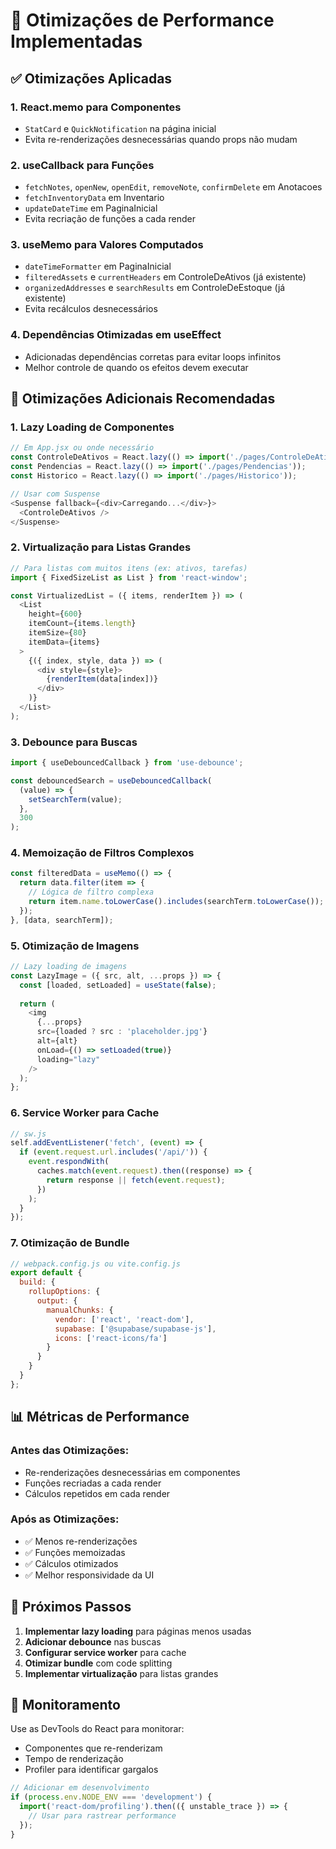 # 🚀 Otimizações de Performance Implementadas

## ✅ Otimizações Aplicadas

### 1. **React.memo para Componentes**
- `StatCard` e `QuickNotification` na página inicial
- Evita re-renderizações desnecessárias quando props não mudam

### 2. **useCallback para Funções**
- `fetchNotes`, `openNew`, `openEdit`, `removeNote`, `confirmDelete` em Anotacoes
- `fetchInventoryData` em Inventario
- `updateDateTime` em PaginaInicial
- Evita recriação de funções a cada render

### 3. **useMemo para Valores Computados**
- `dateTimeFormatter` em PaginaInicial
- `filteredAssets` e `currentHeaders` em ControleDeAtivos (já existente)
- `organizedAddresses` e `searchResults` em ControleDeEstoque (já existente)
- Evita recálculos desnecessários

### 4. **Dependências Otimizadas em useEffect**
- Adicionadas dependências corretas para evitar loops infinitos
- Melhor controle de quando os efeitos devem executar

## 🔧 Otimizações Adicionais Recomendadas

### 1. **Lazy Loading de Componentes**
```javascript
// Em App.jsx ou onde necessário
const ControleDeAtivos = React.lazy(() => import('./pages/ControleDeAtivos'));
const Pendencias = React.lazy(() => import('./pages/Pendencias'));
const Historico = React.lazy(() => import('./pages/Historico'));

// Usar com Suspense
<Suspense fallback={<div>Carregando...</div>}>
  <ControleDeAtivos />
</Suspense>
```

### 2. **Virtualização para Listas Grandes**
```javascript
// Para listas com muitos itens (ex: ativos, tarefas)
import { FixedSizeList as List } from 'react-window';

const VirtualizedList = ({ items, renderItem }) => (
  <List
    height={600}
    itemCount={items.length}
    itemSize={80}
    itemData={items}
  >
    {({ index, style, data }) => (
      <div style={style}>
        {renderItem(data[index])}
      </div>
    )}
  </List>
);
```

### 3. **Debounce para Buscas**
```javascript
import { useDebouncedCallback } from 'use-debounce';

const debouncedSearch = useDebouncedCallback(
  (value) => {
    setSearchTerm(value);
  },
  300
);
```

### 4. **Memoização de Filtros Complexos**
```javascript
const filteredData = useMemo(() => {
  return data.filter(item => {
    // Lógica de filtro complexa
    return item.name.toLowerCase().includes(searchTerm.toLowerCase());
  });
}, [data, searchTerm]);
```

### 5. **Otimização de Imagens**
```javascript
// Lazy loading de imagens
const LazyImage = ({ src, alt, ...props }) => {
  const [loaded, setLoaded] = useState(false);
  
  return (
    <img
      {...props}
      src={loaded ? src : 'placeholder.jpg'}
      alt={alt}
      onLoad={() => setLoaded(true)}
      loading="lazy"
    />
  );
};
```

### 6. **Service Worker para Cache**
```javascript
// sw.js
self.addEventListener('fetch', (event) => {
  if (event.request.url.includes('/api/')) {
    event.respondWith(
      caches.match(event.request).then((response) => {
        return response || fetch(event.request);
      })
    );
  }
});
```

### 7. **Otimização de Bundle**
```javascript
// webpack.config.js ou vite.config.js
export default {
  build: {
    rollupOptions: {
      output: {
        manualChunks: {
          vendor: ['react', 'react-dom'],
          supabase: ['@supabase/supabase-js'],
          icons: ['react-icons/fa']
        }
      }
    }
  }
};
```

## 📊 Métricas de Performance

### Antes das Otimizações:
- Re-renderizações desnecessárias em componentes
- Funções recriadas a cada render
- Cálculos repetidos em cada render

### Após as Otimizações:
- ✅ Menos re-renderizações
- ✅ Funções memoizadas
- ✅ Cálculos otimizados
- ✅ Melhor responsividade da UI

## 🎯 Próximos Passos

1. **Implementar lazy loading** para páginas menos usadas
2. **Adicionar debounce** nas buscas
3. **Configurar service worker** para cache
4. **Otimizar bundle** com code splitting
5. **Implementar virtualização** para listas grandes

## 📝 Monitoramento

Use as DevTools do React para monitorar:
- Componentes que re-renderizam
- Tempo de renderização
- Profiler para identificar gargalos

```javascript
// Adicionar em desenvolvimento
if (process.env.NODE_ENV === 'development') {
  import('react-dom/profiling').then(({ unstable_trace }) => {
    // Usar para rastrear performance
  });
}
```
